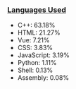 
### [Languages Used](https://github.com/sayakdattagupta/profstats) 

- C++: 63.18%
- HTML: 21.27%
- Vue: 7.21%
- CSS: 3.83%
- JavaScript: 3.19%
- Python: 1.11%
- Shell: 0.13%
- Assembly: 0.08%
